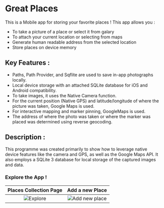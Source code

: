 # Great Places

This is a Mobile app for storing your favorite places !
This app allows you :
  - To take a picture of a place or select it from galary
  - To attach your current location or selecting from maps
  - Generate human readable address from the selected location
  - Store places on device memory
 
## Key Features :
  - Paths, Path Provider, and Sqflite are used to save in-app photographs locally. 
  - Local device storage with an attached SQLite database for iOS and Android compatibility. 
  - To take images, it uses the Native Camera function. 
  - For the current position (Native GPS) and latitude/longitude of where the picture was taken, Google Maps is used. 
  - For interactive mapping and marker pinning, GoogleMaps is used. 
  - The address of where the photo was taken or where the marker was placed was determined using reverse geocoding.

## Description : 
This programme was created primarily to show how to leverage native device features like the camera and GPS, as well as the Google Maps API. It also employs a SQLite 3 database for local storage of the captured images and data.

### Explore the App !

Places Collection Page | Add a new Place
:-------------------------:|:-------------------------:
![Explore](https://media.giphy.com/media/78N44gycnodt80TAY3/giphy.gif)   |  ![Add new place](https://media.giphy.com/media/RBU8IETYYX3H8VA7kJ/giphy.gif) 
